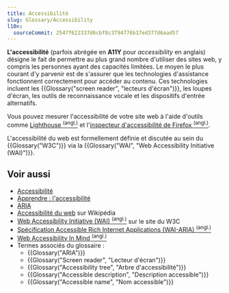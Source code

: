 ```yaml
---
title: Accessibilité
slug: Glossary/Accessibility
l10n:
  sourceCommit: 2547f622337d6cbf8c3794776b17ed377d6aad57
---
```


**L'accessibilité** (parfois abrégée en **A11Y** pour <i lang="en">accessibility</i> en anglais) désigne le fait de permettre au plus grand nombre d'utiliser des sites web, y compris les personnes ayant des capacités limitées. Le moyen le plus courant d'y parvenir est de s'assurer que les technologies d'assistance fonctionnent correctement pour accéder au contenu. Ces technologies incluent les {{Glossary("screen reader", "lecteurs d'écran")}}, les loupes d'écran, les outils de reconnaissance vocale et les dispositifs d'entrée alternatifs.

Vous pouvez mesurer l'accessibilité de votre site web à l'aide d'outils comme [Lighthouse <sup>(angl.)</sup>](https://developer.chrome.com/docs/lighthouse/accessibility/scoring) et l'[inspecteur d'accessibilité de Firefox <sup>(angl.)</sup>](https://firefox-source-docs.mozilla.org/devtools-user/accessibility_inspector/index.html).

L'accessibilité du web est formellement définie et discutée au sein du {{Glossary("W3C")}} via la {{Glossary("WAI", "Web Accessibility Initiative (WAI)")}}.

## Voir aussi

- [Accessibilité](/fr/docs/Web/Accessibility)
- [Apprendre&nbsp;: l'accessibilité](/fr/docs/Learn_web_development/Core/Accessibility)
- [ARIA](/fr/docs/Web/Accessibility/ARIA)
- [Accessibilité du web](https://fr.wikipedia.org/wiki/Accessibilité_du_web) sur Wikipédia
- [Web Accessibility Initiative (WAI) <sup>(angl.)</sup>](https://www.w3.org/WAI/) sur le site du W3C
- [Spécification Accessible Rich Internet Applications (WAI-ARIA) <sup>(angl.)</sup>](https://w3c.github.io/aria/)
- [Web Accessibility In Mind <sup>(angl.)</sup>](https://webaim.org/)
- Termes associés du glossaire&nbsp;:
  - {{Glossary("ARIA")}}
  - {{Glossary("Screen reader", "Lecteur d'écran")}}
  - {{Glossary("Accessibility tree", "Arbre d'accessibilité")}}
  - {{Glossary("Accessible description", "Description accessible")}}
  - {{Glossary("Accessible name", "Nom accessible")}}
